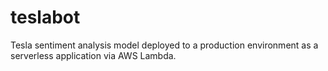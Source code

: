 # teslabot
Tesla sentiment analysis model deployed to a production environment as a serverless application via AWS Lambda.
